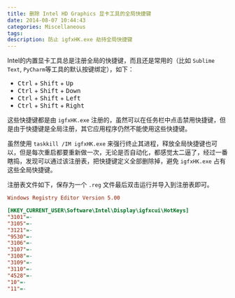 ```yaml
---
title: 删除 Intel HD Graphics 显卡工具的全局快捷键
date: 2014-08-07 10:44:43
categories: Miscellaneous
tags:
description: 防止 igfxHK.exe 劫持全局快捷键
---
```


Intel的内置显卡工具总是注册全局的快捷键，而且还是常用的（比如 `Sublime Text`, `PyCharm`等工具的默认按键绑定），如下：

* <kbd>Ctrl</kbd> + <kbd>Shift</kbd> + <kbd>Up<kbd>
* <kbd>Ctrl</kbd> + <kbd>Shift</kbd> + <kbd>Down</kbd>
* <kbd>Ctrl</kbd> + <kbd>Shift</kbd> + <kbd>Left</kbd>
* <kbd>Ctrl</kbd> + <kbd>Shift</kbd> + <kbd>Right</kbd>


这些快捷键都是由 `igfxHK.exe` 注册的，虽然可以在任务栏中点击禁用快捷键，但是由于快捷键是全局注册，其它应用程序仍然不能使用这些快捷键。

虽然使用 `taskkill /IM igfxHK.exe` 来强行终止其进程，释放全局快捷键也可以，但是每次重启都要重新做一次，无论是否自动化，都感觉太二逼了，经过一番瞎捣，发现可以通过该注册表，把快捷键定义全部删除掉，避免 `igfxHK.exe`
占有这些全局快捷键。

注册表文件如下，保存为一个 `.reg` 文件最后双击运行并导入到注册表即可。

```ini
Windows Registry Editor Version 5.00

[HKEY_CURRENT_USER\Software\Intel\Display\igfxcui\HotKeys]
"3101"=-
"3105"=-
"3121"=-
"9530"=-
"3106"=-
"3107"=-
"3108"=-
"3109"=-
"3110"=-
"4528"=-
"10"=-
"11"=-
```
